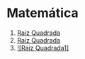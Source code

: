 # Matemática

1. [Raiz Quadrada](https://www.youtube.com/watch?v=T4JOIf5Sj2w)
2. [Raiz Quadrada](https://www.youtube.com/watch?v=7kd_3Ngzggc)
1. [![Raiz Quadrada1]](ttps://www.youtube.com/watch?v=T4JOIf5Sj2w)
